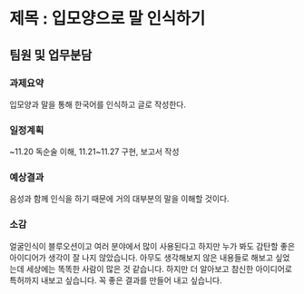 # 제목 : 입모양으로 말 인식하기

## 팀원 및 업무분담

### 과제요약
입모양과 말을 통해 한국어를 인식하고 글로 작성한다.

### 일정계획
~11.20 독순술 이해, 11.21~11.27 구현, 보고서 작성

### 예상결과 
음성과 함께 인식을 하기 때문에 거의 대부분의 말을 이해할 것이다.

### 소감
얼굴인식이 블루오션이고 여러 분야에서 많이 사용된다고 하지만 누가 봐도 감탄할 좋은 아이디어가 생각이 잘 나지 않았습니다.
아무도 생각해보지 않은 내용들로 해보고 싶었는데 세상에는 똑똑한 사람이 많은 것 같습니다. 하지만 더 알아보고 참신한 아이디어로 특허까지 내보고 싶습니다.
꼭 좋은 결과를 만들어 내고 싶습니다.
